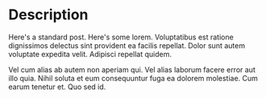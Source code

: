 # Description

Here's a standard post. Here's some lorem. Voluptatibus est ratione
dignissimos delectus sint provident ea facilis repellat. Dolor sunt autem
voluptate expedita velit. Adipisci repellat quidem.

Vel cum alias ab autem non aperiam qui. Vel alias laborum facere error
aut illo quia. Nihil soluta et eum consequuntur fuga ea dolorem molestiae.
Cum earum tenetur et. Quo sed id.
